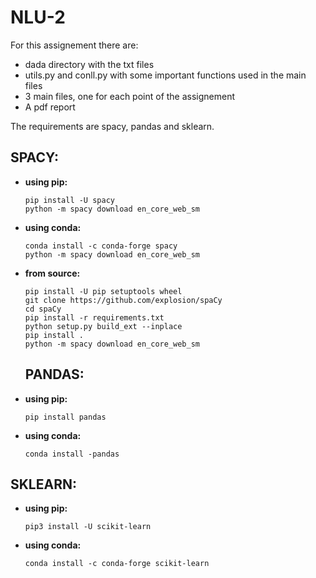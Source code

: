 # NLU-2

For this assignement there are:
- dada directory with the txt files
- utils.py and conll.py with some important functions used in the main files
- 3 main files, one for each point of the assignement 
- A pdf report

The requirements are spacy, pandas and sklearn. 

## SPACY:
- **using pip:**
  ```
  pip install -U spacy
  python -m spacy download en_core_web_sm
  ```
  
- **using conda:**
  ```
  conda install -c conda-forge spacy
  python -m spacy download en_core_web_sm
  ```
  
- **from source:**
  ```
  pip install -U pip setuptools wheel
  git clone https://github.com/explosion/spaCy
  cd spaCy
  pip install -r requirements.txt
  python setup.py build_ext --inplace
  pip install .
  python -m spacy download en_core_web_sm
  ```
  ## PANDAS:
- **using pip:**
  ```
  pip install pandas
  ```
- **using conda:**
  ```
  conda install -pandas
  ```
## SKLEARN:
- **using pip:**
  ```
  pip3 install -U scikit-learn
  ```
- **using conda:**
  ```
  conda install -c conda-forge scikit-learn 
  ```

